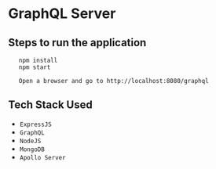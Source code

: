 # GraphQL Server

## Steps to run the application

```
   npm install
   npm start

   Open a browser and go to http://localhost:8080/graphql
```

## Tech Stack Used

- `ExpressJS`
- `GraphQL`
- `NodeJS`
- `MongoDB`
- `Apollo Server`
